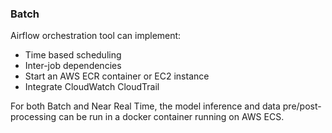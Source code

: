 ### Batch

Airflow orchestration tool can implement:
- Time based scheduling
- Inter-job dependencies
- Start an AWS ECR container or EC2 instance
- Integrate CloudWatch CloudTrail  

For both Batch and Near Real Time, the model inference and data pre/post-processing can be run in a docker container running on AWS ECS.
